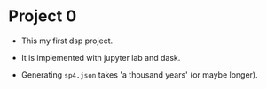 # Project 0
- This my first dsp project. 

- It is implemented with jupyter lab and dask.

- Generating `sp4.json` takes 'a thousand years' (or maybe longer).
